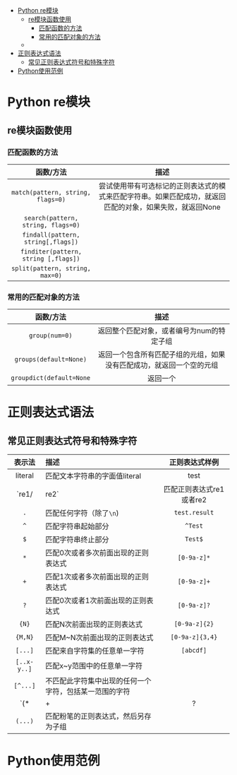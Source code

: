 <!-- TOC -->

- [Python re模块](#python-re模块)
    - [re模块函数使用](#re模块函数使用)
        - [匹配函数的方法](#匹配函数的方法)
        - [常用的匹配对象的方法](#常用的匹配对象的方法)
    - [](#)
- [正则表达式语法](#正则表达式语法)
    - [常见正则表达式符号和特殊字符](#常见正则表达式符号和特殊字符)
- [Python使用范例](#python使用范例)

<!-- /TOC -->
# Python re模块

## re模块函数使用

### 匹配函数的方法

函数/方法 | 描述
:-----:|:----:
`match(pattern, string, flags=0)` | 尝试使用带有可选标记的正则表达式的模式来匹配字符串。如果匹配成功，就返回匹配的对象，如果失败，就返回None
`search(pattern, string, flags=0)` | 
`findall(pattern, string[,flags])`|
`finditer(pattern, string [,flags])`|
`split(pattern, string, max=0)`|


### 常用的匹配对象的方法

函数/方法 | 描述
:-----:|:----:
`group(num=0)` |返回整个匹配对象，或者编号为num的特定子组
`groups(default=None)` |返回一个包含所有匹配子组的元组，如果没有匹配成功，就返回一个空的元组
`groupdict(default=None` |返回一个

## 

# 正则表达式语法

## 常见正则表达式符号和特殊字符

|表示法 | 描述 | 正则表达式样例|
|:--:|:--|:--:|
literal | 匹配文本字符串的字面值literal | test 
`re1/|re2`    | 匹配正则表达式re1或者re2 | `test|result`
`.`          | 匹配任何字符（除了`\n`)  | `test.result`
`^`          | 匹配字符串起始部分                    |`^Test`
`$`          | 匹配字符串终止部分                    | `Test$`
`*`          | 匹配0次或者多次前面出现的正则表达式     | `[0-9a-z]*`
`+`          | 匹配1次或者多次前面出现的正则表达式     | `[0-9a-z]+`
`?`          | 匹配0次或者1次前面出现的正则表达式      | `[0-9a-z]?`     
`{N}`        | 匹配N次前面出现的正则表达式            | `[0-9a-z]{2}`
`{M,N}`      | 匹配M~N次前面出现的正则表达式          | `[0-9a-z]{3,4}`
`[...]`      | 匹配来自字符集的任意单一字符           | `[abcdf]`
`[..x-y..]`  | 匹配x~y范围中的任意单一字符
`[^...]`     | 不匹配此字符集中出现的任何一个字符，包括某一范围的字符
`(*|+|?|{})?`| 用于匹配上面频繁出现/重复出现符号的非贪婪版本
`(...)`      | 匹配粉笔的正则表达式，然后另存为子组

















# Python使用范例











